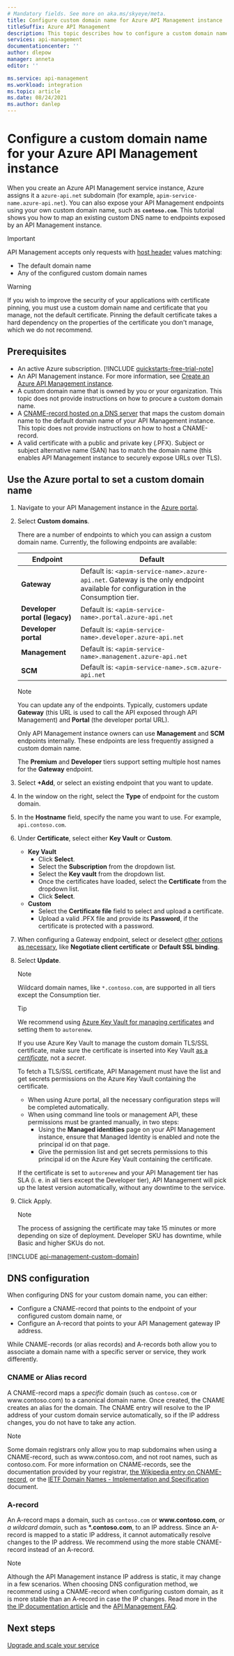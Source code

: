 ```yaml
---
# Mandatory fields. See more on aka.ms/skyeye/meta.
title: Configure custom domain name for Azure API Management instance
titleSuffix: Azure API Management
description: This topic describes how to configure a custom domain name for your Azure API Management instance.
services: api-management
documentationcenter: ''
author: dlepow
manager: anneta
editor: ''

ms.service: api-management
ms.workload: integration
ms.topic: article
ms.date: 08/24/2021
ms.author: danlep
---
```


# Configure a custom domain name for your Azure API Management instance

When you create an Azure API Management service instance, Azure assigns it a `azure-api.net` subdomain (for example, `apim-service-name.azure-api.net`). You can also expose your API Management endpoints using your own custom domain name, such as **`contoso.com`**. This tutorial shows you how to map an existing custom DNS name to endpoints exposed by an API Management instance.

> [!IMPORTANT]
> API Management accepts only requests with [host header](https://tools.ietf.org/html/rfc2616#section-14.23) values matching:
>
>* The default domain name
>* Any of the configured custom domain names

> [!WARNING]
> If you wish to improve the security of your applications with certificate pinning, you must use a custom domain name and certificate that you manage, not the default certificate. Pinning the default certificate takes a hard dependency on the properties of the certificate you don't manage, which we do not recommend.

## Prerequisites

-   An active Azure subscription. [!INCLUDE [quickstarts-free-trial-note](../../includes/quickstarts-free-trial-note.md)]
-   An API Management instance. For more information, see [Create an Azure API Management instance](get-started-create-service-instance.md).
-   A custom domain name that is owned by you or your organization. This topic does not provide instructions on how to procure a custom domain name.
-   A [CNAME-record hosted on a DNS server](#dns-configuration) that maps the custom domain name to the default domain name of your API Management instance. This topic does not provide instructions on how to host a CNAME-record.
-   A valid certificate with a public and private key (.PFX). Subject or subject alternative name (SAN) has to match the domain name (this enables API Management instance to securely expose URLs over TLS).

## Use the Azure portal to set a custom domain name

1. Navigate to your API Management instance in the [Azure portal](https://portal.azure.com/).
1. Select **Custom domains**.

    There are a number of endpoints to which you can assign a custom domain name. Currently, the following endpoints are available:

    | Endpoint | Default |
    | -------- | ----------- |
    | **Gateway** | Default is: `<apim-service-name>.azure-api.net`. Gateway is the only endpoint available for configuration in the Consumption tier. |
    | **Developer portal (legacy)** | Default is: `<apim-service-name>.portal.azure-api.net` |
    | **Developer portal** | Default is: `<apim-service-name>.developer.azure-api.net` |
    | **Management** | Default is: `<apim-service-name>.management.azure-api.net` |
    | **SCM** | Default is: `<apim-service-name>.scm.azure-api.net` |

    > [!NOTE]
    > You can update any of the endpoints. Typically, customers update **Gateway** (this URL is used to call the API exposed through API Management) and **Portal** (the developer portal URL).
    > 
    > Only API Management instance owners can use **Management** and **SCM** endpoints internally. These endpoints are less frequently assigned a custom domain name.
    >
    > The **Premium** and **Developer** tiers support setting multiple host names for the **Gateway** endpoint.

1. Select **+Add**, or select an existing endpoint that you want to update.
1. In the window on the right, select the **Type** of endpoint for the custom domain.
1. In the **Hostname** field, specify the name you want to use. For example, `api.contoso.com`.
1. Under **Certificate**, select either **Key Vault** or **Custom**.
    - **Key Vault**
        - Click **Select**.
        - Select the **Subscription** from the dropdown list.
        - Select the **Key vault** from the dropdown list.
        - Once the certificates have loaded, select the **Certificate** from the dropdown list.
        - Click **Select**.
    - **Custom**
        - Select the **Certificate file** field to select and upload a certificate.
        - Upload a valid .PFX file and provide its **Password**, if the certificate is protected with a password.
1. When configuring a Gateway endpoint, select or deselect [other options as necessary](#clients-calling-with-server-name-indication-sni-header), like **Negotiate client certificate** or **Default SSL binding**.
1. Select **Update**.

    > [!NOTE]
    > Wildcard domain names, like `*.contoso.com`, are supported in all tiers except the Consumption tier.

    > [!TIP]
    > We recommend using [Azure Key Vault for managing certificates](../key-vault/certificates/about-certificates.md) and setting them to `autorenew`.
    >
    > If you use Azure Key Vault to manage the custom domain TLS/SSL certificate, make sure the certificate is inserted into Key Vault [as a _certificate_](/rest/api/keyvault/createcertificate/createcertificate), not a _secret_.
    >
    > To fetch a TLS/SSL certificate, API Management must have the list and get secrets permissions on the Azure Key Vault containing the certificate. 
    >
    >* When using Azure portal, all the necessary configuration steps will be completed automatically. 
    >* When using command line tools or management API, these permissions must be granted manually, in two steps:
    >    * Using the **Managed identities** page on your API Management instance, ensure that Managed Identity is enabled and note the principal id on that page. 
    >    * Give the permission list and get secrets permissions to this principal id on the Azure Key Vault containing the certificate.
    >
    > If the certificate is set to `autorenew` and your API Management tier has SLA (i. e. in all tiers except the Developer tier), API Management will pick up the latest version automatically, without any downtime to the service.

1. Click Apply.

    > [!NOTE]
    > The process of assigning the certificate may take 15 minutes or more depending on size of deployment. Developer SKU has downtime, while Basic and higher SKUs do not.

[!INCLUDE [api-management-custom-domain](../../includes/api-management-custom-domain.md)]

## DNS configuration

When configuring DNS for your custom domain name, you can either:

-   Configure a CNAME-record that points to the endpoint of your configured custom domain name, or
-   Configure an A-record that points to your API Management gateway IP address.

While CNAME-records (or alias records) and A-records both allow you to associate a domain name with a specific server or service, they work differently. 

### CNAME or Alias record
A CNAME-record maps a *specific* domain (such as `contoso.com` or www\.contoso.com) to a canonical domain name. Once created, the CNAME creates an alias for the domain. The CNAME entry will resolve to the IP address of your custom domain service automatically, so if the IP address changes, you do not have to take any action.

> [!NOTE]
> Some domain registrars only allow you to map subdomains when using a CNAME-record, such as www\.contoso.com, and not root names, such as contoso.com. For more information on CNAME-records, see the documentation provided by your registrar, [the Wikipedia entry on CNAME-record](https://en.wikipedia.org/wiki/CNAME_record), or the [IETF Domain Names - Implementation and Specification](https://tools.ietf.org/html/rfc1035) document.

### A-record
An A-record maps a domain, such as `contoso.com` or **www\.contoso.com**, *or a wildcard domain*, such as **\*.contoso.com**, to an IP address. Since an A-record is mapped to a static IP address, it cannot automatically resolve changes to the IP address. We recommend using the more stable CNAME-record instead of an A-record.

> [!NOTE]
> Although the API Management instance IP address is static, it may change in a few scenarios. When choosing DNS configuration method, we recommend using a CNAME-record when configuring custom domain, as it is more stable than an A-record in case the IP changes. Read more in the [the IP documentation article](api-management-howto-ip-addresses.md#changes-to-the-ip-addresses) and the [API Management FAQ](./api-management-faq.yml#how-can-i-secure-the-connection-between-the-api-management-gateway-and-my-back-end-services-).

## Next steps

[Upgrade and scale your service](upgrade-and-scale.md)